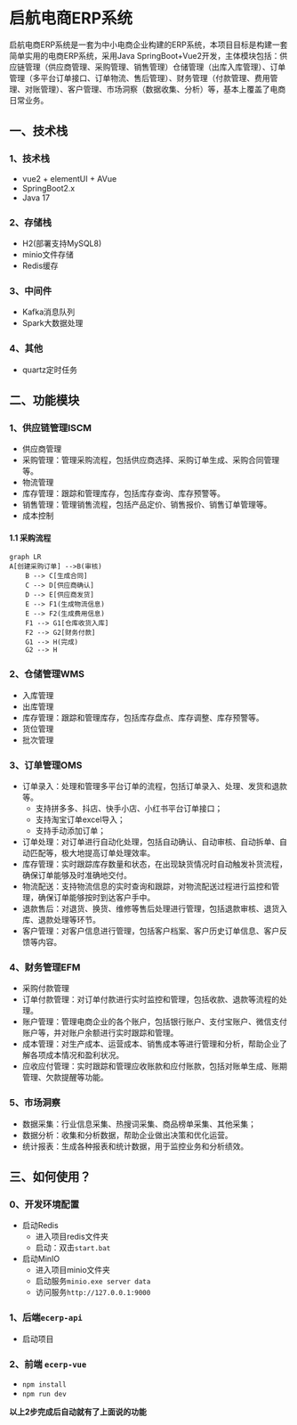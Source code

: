 # 启航电商ERP系统

启航电商ERP系统是一套为中小电商企业构建的ERP系统，本项目目标是构建一套简单实用的电商ERP系统，采用Java SpringBoot+Vue2开发，主体模块包括：供应链管理（供应商管理、采购管理、销售管理）仓储管理（出库入库管理）、订单管理（多平台订单接口、订单物流、售后管理）、财务管理（付款管理、费用管理、对账管理）、客户管理、市场洞察（数据收集、分析）等，基本上覆盖了电商日常业务。
## 一、技术栈
### 1、技术栈
+ vue2 + elementUI + AVue
+ SpringBoot2.x
+ Java 17

### 2、存储栈
+ H2(部署支持MySQL8)
+ minio文件存储
+ Redis缓存

### 3、中间件
+ Kafka消息队列
+ Spark大数据处理

### 4、其他
+ quartz定时任务

## 二、功能模块
### 1、供应链管理ISCM
+ 供应商管理
+ 采购管理：管理采购流程，包括供应商选择、采购订单生成、采购合同管理等。
+ 物流管理
+ 库存管理：跟踪和管理库存，包括库存查询、库存预警等。
+ 销售管理：管理销售流程，包括产品定价、销售报价、销售订单管理等。
+ 成本控制

#### 1.1 采购流程

```mermaid
graph LR
A[创建采购订单] -->B(审核)
    B --> C[生成合同]
    C --> D[供应商确认]
    D --> E[供应商发货]
    E --> F1(生成物流信息)
    E --> F2(生成费用信息)
    F1 --> G1[仓库收货入库]
    F2 --> G2[财务付款]
    G1 --> H(完成)
    G2 --> H

```

### 2、仓储管理WMS
+ 入库管理
+ 出库管理
+ 库存管理：跟踪和管理库存，包括库存盘点、库存调整、库存预警等。
+ 货位管理
+ 批次管理

### 3、订单管理OMS
+ 订单录入：处理和管理多平台订单的流程，包括订单录入、处理、发货和退款等。
  + 支持拼多多、抖店、快手小店、小红书平台订单接口；
  + 支持淘宝订单excel导入；
  + 支持手动添加订单；
+ 订单处理：对订单进行自动化处理，包括自动确认、自动审核、自动拆单、自动匹配等，极大地提高订单处理效率。
+ 库存管理：实时跟踪库存数量和状态，在出现缺货情况时自动触发补货流程，确保订单能够及时准确地交付。
+ 物流配送：支持物流信息的实时查询和跟踪，对物流配送过程进行监控和管理，确保订单能够按时到达客户手中。
+ 退款售后：对退货、换货、维修等售后处理进行管理，包括退款审核、退货入库、退款处理等环节。
+ 客户管理：对客户信息进行管理，包括客户档案、客户历史订单信息、客户反馈等内容。

### 4、财务管理EFM
+ 采购付款管理
+ 订单付款管理：对订单付款进行实时监控和管理，包括收款、退款等流程的处理。
+ 账户管理：管理电商企业的各个账户，包括银行账户、支付宝账户、微信支付账户等，并对账户余额进行实时跟踪和管理。
+ 成本管理：对生产成本、运营成本、销售成本等进行管理和分析，帮助企业了解各项成本情况和盈利状况。
+ 应收应付管理：实时跟踪和管理应收账款和应付账款，包括对账单生成、账期管理、欠款提醒等功能。

### 5、市场洞察
+ 数据采集：行业信息采集、热搜词采集、商品榜单采集、其他采集；
+ 数据分析：收集和分析数据，帮助企业做出决策和优化运营。
+ 统计报表：生成各种报表和统计数据，用于监控业务和分析绩效。


## 三、如何使用？
### 0、开发环境配置
+ 启动Redis
  + 进入项目redis文件夹
  + 启动：双击`start.bat`
+ 启动MinIO
  + 进入项目minio文件夹
  + 启动服务`minio.exe server data`
  + 访问服务`http://127.0.0.1:9000`

### 1、后端`ecerp-api`
+ 启动项目

### 2、前端 `ecerp-vue`
+ `npm install`
+ `npm run dev`

**以上2步完成后自动就有了上面说的功能**